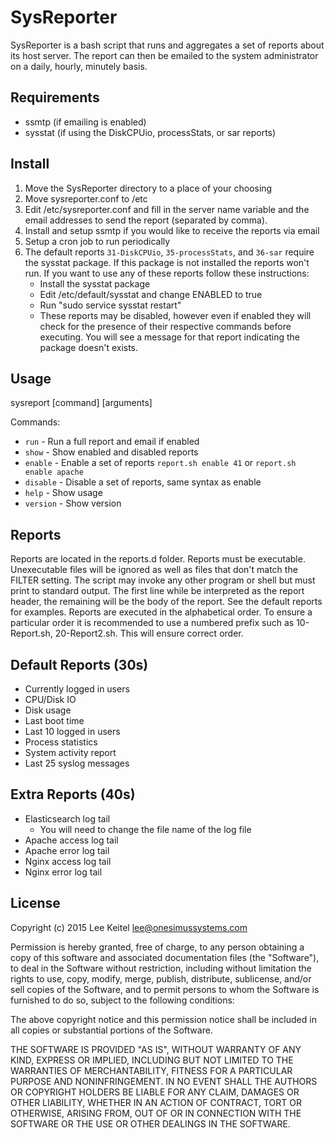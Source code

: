 SysReporter
===========

SysReporter is a bash script that runs and aggregates a set of reports about its host server. The report can then be emailed to the system administrator on a daily, hourly, minutely basis.

Requirements
------------

* ssmtp (if emailing is enabled)
* sysstat (if using the DiskCPUio, processStats, or sar reports)

Install
-------

1. Move the SysReporter directory to a place of your choosing
2. Move sysreporter.conf to /etc
3. Edit /etc/sysreporter.conf and fill in the server name variable and the email addresses to send the report (separated by comma).
4. Install and setup ssmtp if you would like to receive the reports via email
5. Setup a cron job to run periodically
6. The default reports `31-DiskCPUio`, `35-processStats`, and `36-sar` require the sysstat package. If this package is not installed the reports won't run. If you want to use any of these reports follow these instructions:
	- Install the sysstat package
	- Edit /etc/default/sysstat and change ENABLED to true
	- Run "sudo service sysstat restart"
	- These reports may be disabled, however even if enabled they will check for the presence of their respective commands before executing. You will see a message for that report indicating the package doesn't exists.

Usage
-----

sysreport [command] [arguments]

Commands:

- `run` - Run a full report and email if enabled
- `show` - Show enabled and disabled reports
- `enable` - Enable a set of reports `report.sh enable 41` or `report.sh enable apache`
- `disable` - Disable a set of reports, same syntax as enable
- `help` - Show usage
- `version` - Show version

Reports
-------

Reports are located in the reports.d folder. Reports must be executable. Unexecutable files will be ignored as well as files that don't match the FILTER setting. The script may invoke any other program or shell but must print to standard output. The first line while be interpreted as the report header, the remaining will be the body of the report. See the default reports for examples. Reports are executed in the alphabetical order. To ensure a particular order it is recommended to use a numbered prefix such as 10-Report.sh, 20-Report2.sh. This will ensure correct order.

Default Reports (30s)
---------------------

* Currently logged in users
* CPU/Disk IO
* Disk usage
* Last boot time
* Last 10 logged in users
* Process statistics
* System activity report
* Last 25 syslog messages

Extra Reports (40s)
-------------------

* Elasticsearch log tail
	- You will need to change the file name of the log file
* Apache access log tail
* Apache error log tail
* Nginx access log tail
* Nginx error log tail

License
-------

Copyright (c) 2015 Lee Keitel <lee@onesimussystems.com>

Permission is hereby granted, free of charge, to any person obtaining a copy
of this software and associated documentation files (the "Software"), to deal
in the Software without restriction, including without limitation the rights
to use, copy, modify, merge, publish, distribute, sublicense, and/or sell
copies of the Software, and to permit persons to whom the Software is
furnished to do so, subject to the following conditions:

The above copyright notice and this permission notice shall be included in
all copies or substantial portions of the Software.

THE SOFTWARE IS PROVIDED "AS IS", WITHOUT WARRANTY OF ANY KIND, EXPRESS OR
IMPLIED, INCLUDING BUT NOT LIMITED TO THE WARRANTIES OF MERCHANTABILITY,
FITNESS FOR A PARTICULAR PURPOSE AND NONINFRINGEMENT.  IN NO EVENT SHALL THE
AUTHORS OR COPYRIGHT HOLDERS BE LIABLE FOR ANY CLAIM, DAMAGES OR OTHER
LIABILITY, WHETHER IN AN ACTION OF CONTRACT, TORT OR OTHERWISE, ARISING FROM,
OUT OF OR IN CONNECTION WITH THE SOFTWARE OR THE USE OR OTHER DEALINGS IN
THE SOFTWARE.
